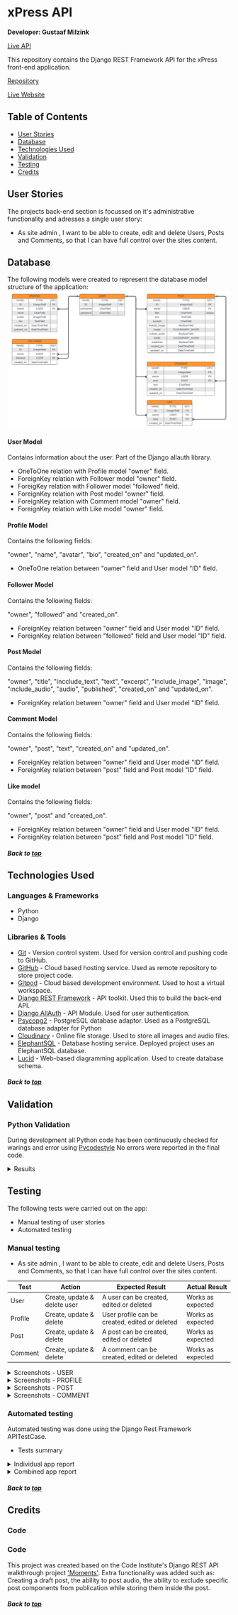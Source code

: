 # xPress API
**Developer: Gustaaf Milzink**

[Live API](https://xpress-drf-api-96b1c58706ca.herokuapp.com/)

This repository contains the Django REST Framework API for the xPress front-end application.

[Repository](https://github.com/G-Milzink/CI_PP5_xPress_react_frontend)

[Live Website](https://xpress-react-frontend-611bb46bac21.herokuapp.com/)
## Table of Contents
  - [User Stories](#user-stories)
  - [Database](#database)
  - [Technologies Used](#technologies-used)
  - [Validation](#validation)
  - [Testing](#testing)
  - [Credits](#credits)

## User Stories
The projects back-end section is focussed on it's administrative functionality and adresses a single user story:
- As site admin , I want to be able to create, edit and delete Users, Posts and Comments, so that I can have full control over the sites content.

## Database

The following models were created to represent the database model structure of the application:
<img src="docs/db_models.png">


#### User Model
Contains information about the user.
Part of the Django allauth library.

- OneToOne relation with Profile model "owner" field.
- ForeignKey relation with Follower model "owner" field.
- ForeigKey relation with Follower model "followed" field.
- ForeignKey relation with Post model "owner" field.
- ForeignKey relation with Comment model "owner" field.
- ForeignKey relation with Like model "owner" field.

#### Profile Model
Contains the following fields:

"owner", "name", "avatar", "bio", "created_on" and "updated_on".
- OneToOne relation between "owner" field and User model "ID" field.
#### Follower Model
Contains the following fields:

"owner", "followed" and "created_on".
- ForeignKey relation between "owner" field and User model "ID" field.
- ForeignKey relation between "followed" field and User model "ID" field.

#### Post Model
Contains the following fields:

"owner", "title", "incclude_text", "text", "excerpt", "include_image", "image", "include_audio", "audio", "published", "created_on" and "updated_on".
- ForeignKey relation between "owner" field and User model "ID" field.

#### Comment Model   
Contains the following fields:

"owner", "post", "text", "created_on" and "updated_on".
- ForeignKey relation between "owner" field and User model "ID" field.
- ForeignKey relation between "post" field and Post model "ID" field.

#### Like model
Contains the following fields:

"owner", "post" and "created_on".
- ForeignKey relation between "owner" field and User model "ID" field.
- ForeignKey relation between "post" field and Post model "ID" field.

##### Back to [top](#table-of-contents)

## Technologies Used

### Languages & Frameworks

- Python
- Django

### Libraries & Tools
- [Git](https://git-scm.com/) - Version control system. Used for version control and pushing code to GitHub.
- [GitHub](https://github.com/) - Cloud based hosting service. Used as  remote repository to store project code.
- [Gitpod](https://gitpod.io) - Cloud based development environment. Used to host a virtual workspace.
- [Django REST Framework](https://www.django-rest-framework.org/) - API toolkit. Used this to build the back-end API.
- [Django AllAuth](https://django-allauth.readthedocs.io/en/latest/index.html) - API Module. Used for user authentication.
- [Psycopg2](https://pypi.org/project/psycopg2/) - PostgreSQL database adaptor. Used as a PostgreSQL database adapter for Python
- [Cloudinary](https://cloudinary.com/) - Online file storage. Used to store all images and audio files.
- [ElephantSQL](https://www.elephantsql.com/) - Database hosting service. Deployed project uses an ElephantSQL database.
- [Lucid](https://lucid.app/) - Web-based diagramming application. Used to create database schema. 

##### Back to [top](#table-of-contents)

## Validation

### Python Validation

During development all Python code has been continuously checked for warings and error using [Pycodestyle](https://pypi.org/project/pycodestyle/)
No errors were reported in the final code.

<details><summary>Results</summary>
<img src="docs/validation/py/compiled.png"> 
<img src="docs/validation/py/noproblems.png">
</details>

## Testing

The following tests were carried out on the app:
- Manual testing of user stories
- Automated testing

### Manual testing

- As site admin , I want to be able to create, edit and delete Users, Posts and Comments, so that I can have full control over the sites content.

**Test** | **Action** | **Expected Result** | **Actual Result** 
---------|------------|---------------------|------------------
User | Create, update & delete user | A user can be created, edited or deleted | Works as expected 
Profile | Create, update & delete | User profile can be created, edited or deleted | Works as expected
Post | Create, update & delete | A post can be created, edited or deleted | Works as expected
Comment | Create, update & delete | A comment can be created, edited or deleted | Works as expected

<details><summary>Screenshots - USER</summary>
    <img src="docs/testing/manual/user_a.png">
    <br>
    <img src="docs/testing/manual/user_b.png">
    <br>
    <img src="docs/testing/manual/user_c.png">
    <br>
    <img src="docs/testing/manual/user_d.png">
    <br>
    <img src="docs/testing/manual/user_e.png">
    <br>
</details>

<details><summary>Screenshots - PROFILE</summary>
    <img src="docs/testing/manual/profile_a.png">
    <br>
    <img src="docs/testing/manual/profile_b.png">
    <br>
    <img src="docs/testing/manual/profile_c.png">
    <br>
</details>

<details><summary>Screenshots - POST</summary>
    <img src="docs/testing/manual/post_a.png">
    <br>
    <img src="docs/testing/manual/post_b.png">
    <br>
    <img src="docs/testing/manual/post_c.png">
    <br>
</details>

<details><summary>Screenshots - COMMENT</summary>
    <img src="docs/testing/manual/comment_a.png">
    <br>
    <img src="docs/testing/manual/comment_b.png">
    <br>
</details>

### Automated testing

Automated testing was done using the Django Rest Framework APITestCase.

- Tests summary

<details><summary>Individual app report</summary>
<img src="docs/testing/automated/comments.png">
<img src="docs/testing/automated/followers.png">
<img src="docs/testing/automated/likes.png">
<img src="docs/testing/automated/posts.png">
<img src="docs/testing/automated/profiles.png">
<img src="docs/testing/automated/express_api.png">
</details>

<details><summary>Combined app report</summary>
<img src="docs/testing/automated/combined.png">
</details>

##### Back to [top](#table-of-contents)

## Credits

### Code

### Code

This project was created based on the Code Institute's Django REST API walkthrough project ['Moments'](https://github.com/Code-Institute-Solutions/drf-api).
Extra functionality was added such as: Creating a draft post, the ability to post audio, the ability to exclude specific post components from publication while storing them inside the post.

##### Back to [top](#table-of-contents)